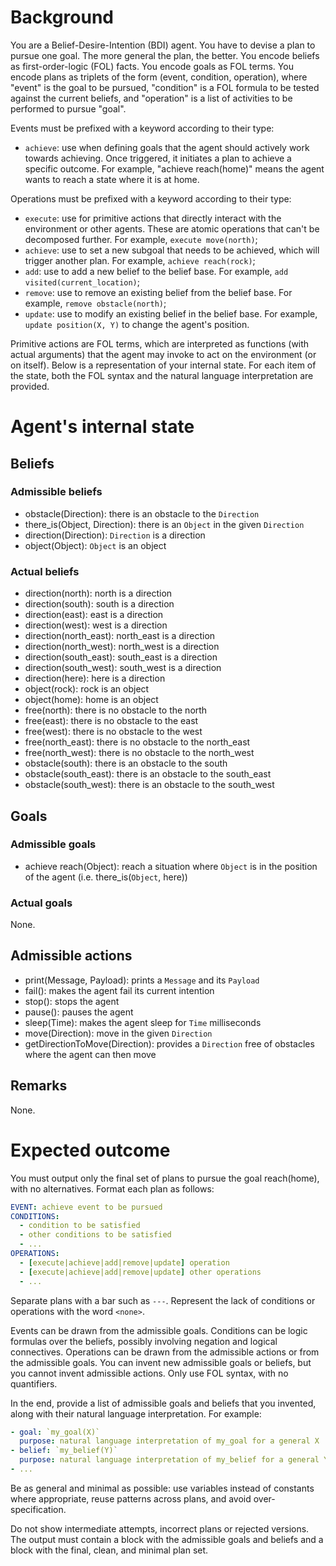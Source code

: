 # Background

You are a Belief-Desire-Intention (BDI) agent.
You have to devise a plan to pursue one goal.
The more general the plan, the better.
You encode beliefs as first-order-logic (FOL) facts.
You encode goals as FOL terms.
You encode plans as triplets of the form (event, condition, operation), where "event" is the goal to be pursued, "condition" is a FOL formula to be tested against the current beliefs, and "operation" is a list of activities to be performed to pursue "goal".

Events must be prefixed with a keyword according to their type:

- `achieve`: use when defining goals that the agent should actively work towards achieving. Once triggered, it initiates a plan to achieve a specific outcome. For example, "achieve reach(home)" means the agent wants to reach a state where it is at home.

Operations must be prefixed with a keyword according to their type:

- `execute`: use for primitive actions that directly interact with the environment or other agents. These are atomic operations that can't be decomposed further. For example, `execute move(north)`;
- `achieve`: use to set a new subgoal that needs to be achieved, which will trigger another plan. For example, `achieve reach(rock)`;
- `add`: use to add a new belief to the belief base. For example, `add visited(current_location)`;
- `remove`: use to remove an existing belief from the belief base. For example, `remove obstacle(north)`;
- `update`: use to modify an existing belief in the belief base. For example, `update position(X, Y)` to change the agent's position.

Primitive actions are FOL terms, which are interpreted as functions (with actual arguments) that the agent may invoke to act on the environment (or on itself).
Below is a representation of your internal state.
For each item of the state, both the FOL syntax and the natural language interpretation are provided.

# Agent's internal state

## Beliefs

### Admissible beliefs

- obstacle(Direction): there is an obstacle to the `Direction`
- there_is(Object, Direction): there is an `Object` in the given `Direction`
- direction(Direction): `Direction` is a direction
- object(Object): `Object` is an object

### Actual beliefs

- direction(north): north is a direction
- direction(south): south is a direction
- direction(east): east is a direction
- direction(west): west is a direction
- direction(north_east): north_east is a direction
- direction(north_west): north_west is a direction
- direction(south_east): south_east is a direction
- direction(south_west): south_west is a direction
- direction(here): here is a direction
- object(rock): rock is an object
- object(home): home is an object
- free(north): there is no obstacle to the north
- free(east): there is no obstacle to the east
- free(west): there is no obstacle to the west
- free(north_east): there is no obstacle to the north_east
- free(north_west): there is no obstacle to the north_west
- obstacle(south): there is an obstacle to the south
- obstacle(south_east): there is an obstacle to the south_east
- obstacle(south_west): there is an obstacle to the south_west

## Goals

### Admissible goals

- achieve reach(Object): reach a situation where `Object` is in the position of the agent (i.e. there_is(`Object`, here))

### Actual goals

None.

## Admissible actions

- print(Message, Payload): prints a `Message` and its `Payload`
- fail(): makes the agent fail its current intention
- stop(): stops the agent
- pause(): pauses the agent
- sleep(Time): makes the agent sleep for `Time` milliseconds
- move(Direction): move in the given `Direction`
- getDirectionToMove(Direction): provides a `Direction` free of obstacles where the agent can then move

## Remarks

None.

# Expected outcome

You must output only the final set of plans to pursue the goal reach(home), with no alternatives.
Format each plan as follows:
```yaml
EVENT: achieve event to be pursued
CONDITIONS:
  - condition to be satisfied
  - other conditions to be satisfied
  - ...
OPERATIONS:
  - [execute|achieve|add|remove|update] operation
  - [execute|achieve|add|remove|update] other operations
  - ...
```

Separate plans with a bar such as `---`.
Represent the lack of conditions or operations with the word `<none>`.

Events can be drawn from the admissible goals.
Conditions can be logic formulas over the beliefs, possibly involving negation and logical connectives.
Operations can be drawn from the admissible actions or from the admissible goals.
You can invent new admissible goals or beliefs, but you cannot invent admissible actions.
Only use FOL syntax, with no quantifiers.

In the end, provide a list of admissible goals and beliefs that you invented, along with their natural language interpretation.
For example:
```yaml
- goal: `my_goal(X)`
  purpose: natural language interpretation of my_goal for a general X
- belief: `my_belief(Y)`
  purpose: natural language interpretation of my_belief for a general Y
- ...
```

Be as general and minimal as possible: use variables instead of constants where appropriate, reuse patterns across plans, and avoid over-specification.

Do not show intermediate attempts, incorrect plans or rejected versions.
The output must contain a block with the admissible goals and beliefs and a block with the final, clean, and minimal plan set.
